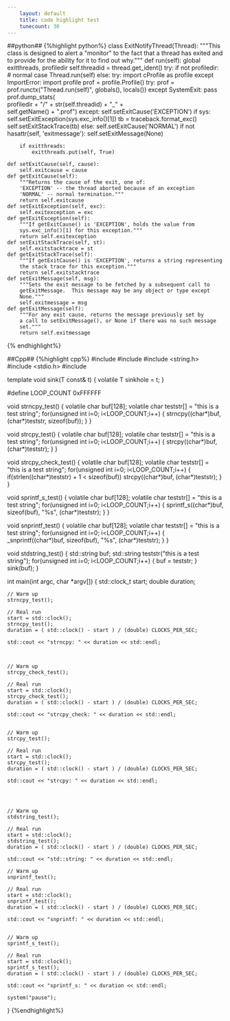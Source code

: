 ```yaml
---
    layout: default
    title: code highlight test
    tunecount: 30
---
```

##python##
{%highlight python%}
class ExitNotifyThread(Thread):
    """This class is designed to alert a "monitor" to the fact that a thread has
    exited and to provide for the ability for it to find out why."""
    def run(self):
        global exitthreads, profiledir
        self.threadid = thread.get_ident()
        try:
            if not profiledir:          # normal case
                Thread.run(self)
            else:
                try:
                    import cProfile as profile
                except ImportError:
                    import profile
                prof = profile.Profile()
                try:
                    prof = prof.runctx("Thread.run(self)", globals(), locals())
                except SystemExit:
                    pass
                prof.dump_stats( \
                            profiledir + "/" + str(self.threadid) + "_" + \
                            self.getName() + ".prof")
        except:
            self.setExitCause('EXCEPTION')
            if sys:
                self.setExitException(sys.exc_info()[1])
                tb = traceback.format_exc()
                self.setExitStackTrace(tb)
        else:
            self.setExitCause('NORMAL')
        if not hasattr(self, 'exitmessage'):
            self.setExitMessage(None)

        if exitthreads:
            exitthreads.put(self, True)

    def setExitCause(self, cause):
        self.exitcause = cause
    def getExitCause(self):
        """Returns the cause of the exit, one of:
        'EXCEPTION' -- the thread aborted because of an exception
        'NORMAL' -- normal termination."""
        return self.exitcause
    def setExitException(self, exc):
        self.exitexception = exc
    def getExitException(self):
        """If getExitCause() is 'EXCEPTION', holds the value from
        sys.exc_info()[1] for this exception."""
        return self.exitexception
    def setExitStackTrace(self, st):
        self.exitstacktrace = st
    def getExitStackTrace(self):
        """If getExitCause() is 'EXCEPTION', returns a string representing
        the stack trace for this exception."""
        return self.exitstacktrace
    def setExitMessage(self, msg):
        """Sets the exit message to be fetched by a subsequent call to
        getExitMessage.  This message may be any object or type except
        None."""
        self.exitmessage = msg
    def getExitMessage(self):
        """For any exit cause, returns the message previously set by
        a call to setExitMessage(), or None if there was no such message
        set."""
        return self.exitmessage
{% endhighlight%}

##Cpp##
{%highlight cpp%}
#include <ctime>
#include <iostream>
#include <string.h>
#include <stdio.h>
#include <cstdio>
 
 
template<typename T> void sink(T const& t) {
   volatile T sinkhole = t;
}
 
#define LOOP_COUNT 0xFFFFFF
 
void strncpy_test()
{
	volatile char buf[128];
	volatile char teststr[] = "this is a test string";
	for(unsigned int i=0; i<LOOP_COUNT;i++)
	{
		strncpy((char*)buf, (char*)teststr, sizeof(buf));
	}
}
 
void strcpy_test()
{
	volatile char buf[128];
	volatile char teststr[] = "this is a test string";
	for(unsigned int i=0; i<LOOP_COUNT;i++)
	{
		strcpy((char*)buf, (char*)teststr);
	}
}
 
void strcpy_check_test()
{
	volatile char buf[128];
	volatile char teststr[] = "this is a test string";
	for(unsigned int i=0; i<LOOP_COUNT;i++)
	{
		if(strlen((char*)teststr) + 1 < sizeof(buf))
			strcpy((char*)buf, (char*)teststr);
	}
}
 
 
void sprintf_s_test()
{
	volatile char buf[128];
	volatile char teststr[] = "this is a test string";
	for(unsigned int i=0; i<LOOP_COUNT;i++)
	{
		sprintf_s((char*)buf, sizeof(buf), "%s", (char*)teststr);
	}
}
 
 
void snprintf_test()
{
	volatile char buf[128];
	volatile char teststr[] = "this is a test string";
	for(unsigned int i=0; i<LOOP_COUNT;i++)
	{
		_snprintf((char*)buf, sizeof(buf), "%s", (char*)teststr);
	}
}
 
 
 
void stdstring_test()
{
	std::string buf;
	std::string teststr("this is a test string");
	for(unsigned int i=0; i<LOOP_COUNT;i++)
	{
		buf = teststr;
	}
	sink(buf);
}
 
int main(int argc, char *argv[])
{
	std::clock_t start;
    double duration;
 
	// Warm up
	strncpy_test();
 
	// Real run
	start = std::clock();
    strncpy_test();
	duration = ( std::clock() - start ) / (double) CLOCKS_PER_SEC;
 
	std::cout << "strncpy: " << duration << std::endl;
 
 
 
	// Warm up
	strcpy_check_test();
 
	// Real run
	start = std::clock();
    strcpy_check_test();
	duration = ( std::clock() - start ) / (double) CLOCKS_PER_SEC;
 
	std::cout << "strcpy_check: " << duration << std::endl;
 
 
	// Warm up
	strcpy_test();
 
	// Real run
	start = std::clock();
    strcpy_test();
	duration = ( std::clock() - start ) / (double) CLOCKS_PER_SEC;
 
	std::cout << "strcpy: " << duration << std::endl;
 
 
 
 
	// Warm up
	stdstring_test();
 
	// Real run
	start = std::clock();
    stdstring_test();
	duration = ( std::clock() - start ) / (double) CLOCKS_PER_SEC;
 
	std::cout << "std::string: " << duration << std::endl;
 
	// Warm up
	snprintf_test();
 
	// Real run
	start = std::clock();
    snprintf_test();
	duration = ( std::clock() - start ) / (double) CLOCKS_PER_SEC;
 
	std::cout << "snprintf: " << duration << std::endl;
 
 
	// Warm up
	sprintf_s_test();
 
	// Real run
	start = std::clock();
    sprintf_s_test();
	duration = ( std::clock() - start ) / (double) CLOCKS_PER_SEC;
 
	std::cout << "sprintf_s: " << duration << std::endl;
 
	system("pause");
}
{%endhighlight%}
